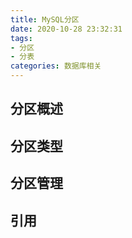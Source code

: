 ```yaml
---
title: MySQL分区
date: 2020-10-28 23:32:31
tags: 
- 分区
- 分表
categories: 数据库相关
---
```


## 分区概述

## 分区类型

## 分区管理



## 引用



